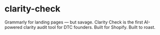 # clarity-check
Grammarly for landing pages — but savage. Clarity Check is the first AI-powered clarity audit tool for DTC founders. Built for Shopify. Built to roast.
